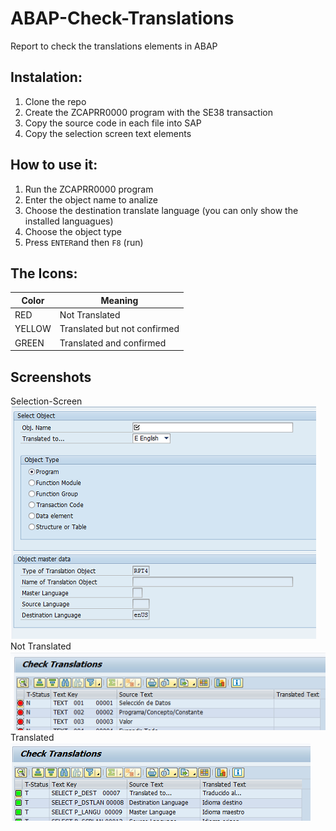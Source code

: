 # ABAP-Check-Translations
Report to check the translations elements in ABAP

## Instalation:

1. Clone the repo
2. Create the ZCAPRR0000 program with the SE38 transaction
3. Copy the source code in each file into SAP
4. Copy the selection screen text elements

## How to use it:

1. Run the ZCAPRR0000 program
2. Enter the object name to analize
3. Choose the destination translate language (you can only show the installed languagues)
4. Choose the object type
5. Press `ENTER`and then `F8` (run)

## The Icons:

| Color  | Meaning |
|--------|---------|
| RED    | Not Translated |
| YELLOW | Translated but not confirmed |
| GREEN  | Translated and confirmed |

## Screenshots

Selection-Screen
![Selection-Screen](/images/selection_screen.png)
Not Translated
![Not Translated](/images/not_translated.png)
Translated
![Translated](/images/translated.png)